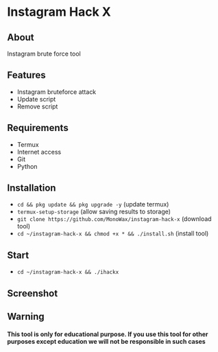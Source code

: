 # Instagram Hack X

## About
Instagram brute force tool

## Features

- Instagram bruteforce attack
- Update script
- Remove script

## Requirements
- Termux
- Internet access
- Git
- Python

## Installation
* `cd && pkg update && pkg upgrade -y` (update termux)
* `termux-setup-storage` (allow saving results to storage)
* `git clone https://github.com/MonoWax/instagram-hack-x` (download tool)
* `cd ~/instagram-hack-x && chmod +x * && ./install.sh` (install tool)

## Start
* `cd ~/instagram-hack-x && ./ihackx`

## Screenshot


## Warning

#### This tool is only for educational purpose. If you use this tool for other purposes except education we will not be responsible in such cases
